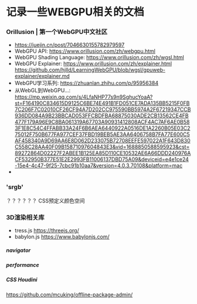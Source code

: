 # 记录一些WEBGPU相关的文档

### Orillusion | 第一个WebGPU中文社区
* https://juejin.cn/post/7046630155782979597
* WebGPU API:   https://www.orillusion.com/zh/webgpu.html
* WebGPU Shading Language:  https://www.orillusion.com/zh/wgsl.html
* WebGPU Explainer:  https://www.orillusion.com/zh/explainer.html
                     https://github.com/hjlld/LearningWebGPU/blob/wgsl/gpuweb-explainer/explainer.md
* WebGPU学习系列:    https://zhuanlan.zhihu.com/p/95956384
* 从WebGL到WebGPU...: https://mp.weixin.qq.com/s/4LfaNHP77s9n9SghucYoaA?st=F164190C834615D9125C6BE74E491B1FD051CE7ADA135BB5215F0FB7C206F7C02010CF26CF94A7D202CC975590BB5974A2F67219347CCB936DD084A9B23BBCAD053FFCBDFBA68875030ADE2CB13562CE4FB477F179A96E9C8BA061319A67703A90931412808ACF4AC7AF6AE0B583F1E8C54C4FFABB33A24F6B6AEA6440922A0516DE1A2260B05E03C275012F750B677FA977CEF37FBD19BEB5AE3AA6406758B7FA77E600C5AF458340A9D69AA6E8D062D233075B72708EEFE597022A1F643D830C558C28AA40F09B15871097604843E3&vid=1688850588595923&cst=89272864D02227F2ABEE1B125EA85D110CE10532AE6A66DDD240976ACF532950B377E51E2E2993FB11006137DBD75A09&deviceid=e4e1ce24-15e4-4c47-9f25-7cbc91b10aa7&version=4.0.3.70108&platform=mac
*   


### 'srgb'
？？？？？？  CSS预定义颜色空间

### 3D渲染相关库
* tress.js   https://threejs.org/
* babylon.js  https://www.babylonjs.com/


##### navigator
##### performance
##### CSS Houdini



https://github.com/mcuking/offline-package-admin/

